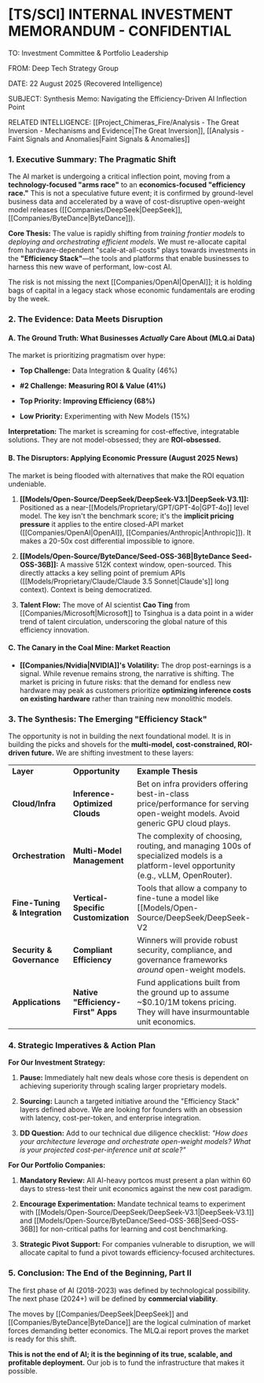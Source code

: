 # [TS/SCI] INTERNAL INVESTMENT MEMORANDUM - CONFIDENTIAL

TO: Investment Committee & Portfolio Leadership

FROM: Deep Tech Strategy Group

DATE: 22 August 2025 (Recovered Intelligence)

SUBJECT: Synthesis Memo: Navigating the Efficiency-Driven AI Inflection Point

RELATED INTELLIGENCE: [[Project_Chimeras_Fire/Analysis - The Great Inversion - Mechanisms and Evidence|The Great Inversion]], [[Analysis - Faint Signals and Anomalies|Faint Signals & Anomalies]]

### 1. Executive Summary: The Pragmatic Shift

The AI market is undergoing a critical inflection point, moving from a **technology-focused "arms race"** to an **economics-focused "efficiency race."** This is not a speculative future event; it is confirmed by ground-level business data and accelerated by a wave of cost-disruptive open-weight model releases ([[Companies/DeepSeek|DeepSeek]], [[Companies/ByteDance|ByteDance]]).

**Core Thesis:** The value is rapidly shifting from _training frontier models_ to _deploying and orchestrating efficient models_. We must re-allocate capital from hardware-dependent "scale-at-all-costs" plays towards investments in the **"Efficiency Stack"**—the tools and platforms that enable businesses to harness this new wave of performant, low-cost AI.

The risk is not missing the next [[Companies/OpenAI|OpenAI]]; it is holding bags of capital in a legacy stack whose economic fundamentals are eroding by the week.

### 2. The Evidence: Data Meets Disruption

#### A. The Ground Truth: What Businesses _Actually_ Care About (MLQ.ai Data)

The market is prioritizing pragmatism over hype:

- **Top Challenge:** Data Integration & Quality (46%)
    
- **#2 Challenge:** **Measuring ROI & Value (41%)**
    
- **Top Priority:** **Improving Efficiency (68%)**
    
- **Low Priority:** Experimenting with New Models (15%)
    

**Interpretation:** The market is screaming for cost-effective, integratable solutions. They are not model-obsessed; they are **ROI-obsessed.**

#### B. The Disruptors: Applying Economic Pressure (August 2025 News)

The market is being flooded with alternatives that make the ROI equation undeniable.

1. **[[Models/Open-Source/DeepSeek/DeepSeek-V3.1|DeepSeek-V3.1]]:** Positioned as a near-[[Models/Proprietary/GPT/GPT-4o|GPT-4o]] level model. The key isn't the benchmark score; it's the **implicit pricing pressure** it applies to the entire closed-API market ([[Companies/OpenAI|OpenAI]], [[Companies/Anthropic|Anthropic]]). It makes a 20-50x cost differential impossible to ignore.
    
2. **[[Models/Open-Source/ByteDance/Seed-OSS-36B|ByteDance Seed-OSS-36B]]:** A massive 512K context window, open-sourced. This directly attacks a key selling point of premium APIs ([[Models/Proprietary/Claude/Claude 3.5 Sonnet|Claude's]] long context). Context is being democratized.
    
3. **Talent Flow:** The move of AI scientist **Cao Ting** from [[Companies/Microsoft|Microsoft]] to Tsinghua is a data point in a wider trend of talent circulation, underscoring the global nature of this efficiency innovation.
    

#### C. The Canary in the Coal Mine: Market Reaction

- **[[Companies/Nvidia|NVIDIA]]'s Volatility:** The drop post-earnings is a signal. While revenue remains strong, the narrative is shifting. The market is pricing in future risks: that the demand for endless new hardware may peak as customers prioritize **optimizing inference costs on existing hardware** rather than training new monolithic models.
    

### 3. The Synthesis: The Emerging "Efficiency Stack"

The opportunity is not in building the next foundational model. It is in building the picks and shovels for the **multi-model, cost-constrained, ROI-driven future.** We are shifting investment to these layers:

|   |   |   |
|---|---|---|
|**Layer**|**Opportunity**|**Example Thesis**|
|**Cloud/Infra**|**Inference-Optimized Clouds**|Bet on infra providers offering best-in-class price/performance for serving open-weight models. Avoid generic GPU cloud plays.|
|**Orchestration**|**Multi-Model Management**|The complexity of choosing, routing, and managing 100s of specialized models is a platform-level opportunity (e.g., vLLM, OpenRouter).|
|**Fine-Tuning & Integration**|**Vertical-Specific Customization**|Tools that allow a company to fine-tune a model like [[Models/Open-Source/DeepSeek/DeepSeek-V2|
|**Security & Governance**|**Compliant Efficiency**|Winners will provide robust security, compliance, and governance frameworks _around_ open-weight models.|
|**Applications**|**Native "Efficiency-First" Apps**|Fund applications built from the ground up to assume ~$0.10/1M tokens pricing. They will have insurmountable unit economics.|

### 4. Strategic Imperatives & Action Plan

**For Our Investment Strategy:**

1. **Pause:** Immediately halt new deals whose core thesis is dependent on achieving superiority through scaling larger proprietary models.
    
2. **Sourcing:** Launch a targeted initiative around the "Efficiency Stack" layers defined above. We are looking for founders with an obsession with latency, cost-per-token, and enterprise integration.
    
3. **DD Question:** Add to our technical due diligence checklist: _"How does your architecture leverage and orchestrate open-weight models? What is your projected cost-per-inference unit at scale?"_
    

**For Our Portfolio Companies:**

1. **Mandatory Review:** All AI-heavy portcos must present a plan within 60 days to stress-test their unit economics against the new cost paradigm.
    
2. **Encourage Experimentation:** Mandate technical teams to experiment with [[Models/Open-Source/DeepSeek/DeepSeek-V3.1|DeepSeek-V3.1]] and [[Models/Open-Source/ByteDance/Seed-OSS-36B|Seed-OSS-36B]] for non-critical paths for learning and cost benchmarking.
    
3. **Strategic Pivot Support:** For companies vulnerable to disruption, we will allocate capital to fund a pivot towards efficiency-focused architectures.
    

### 5. Conclusion: The End of the Beginning, Part II

The first phase of AI (2018-2023) was defined by technological possibility. The next phase (2024+) will be defined by **commercial viability**.

The moves by [[Companies/DeepSeek|DeepSeek]] and [[Companies/ByteDance|ByteDance]] are the logical culmination of market forces demanding better economics. The MLQ.ai report proves the market is ready for this shift.

**This is not the end of AI; it is the beginning of its true, scalable, and profitable deployment.** Our job is to fund the infrastructure that makes it possible.